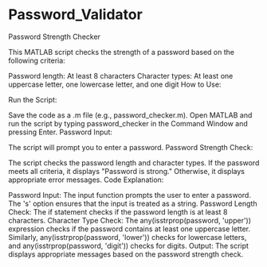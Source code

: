 # Password_Validator
Password Strength Checker

This MATLAB script checks the strength of a password based on the following criteria:

Password length: At least 8 characters
Character types: At least one uppercase letter, one lowercase letter, and one digit
How to Use:

Run the Script:

Save the code as a .m file (e.g., password_checker.m).
Open MATLAB and run the script by typing password_checker in the Command Window and pressing Enter.
Password Input:

The script will prompt you to enter a password.
Password Strength Check:

The script checks the password length and character types.
If the password meets all criteria, it displays "Password is strong."
Otherwise, it displays appropriate error messages.
Code Explanation:

Password Input:
The input function prompts the user to enter a password. The 's' option ensures that the input is treated as a string.
Password Length Check:
The if statement checks if the password length is at least 8 characters.
Character Type Check:
The any(isstrprop(password, 'upper')) expression checks if the password contains at least one uppercase letter.
Similarly, any(isstrprop(password, 'lower')) checks for lowercase letters, and any(isstrprop(password, 'digit')) checks for digits.
Output:
The script displays appropriate messages based on the password strength check.
